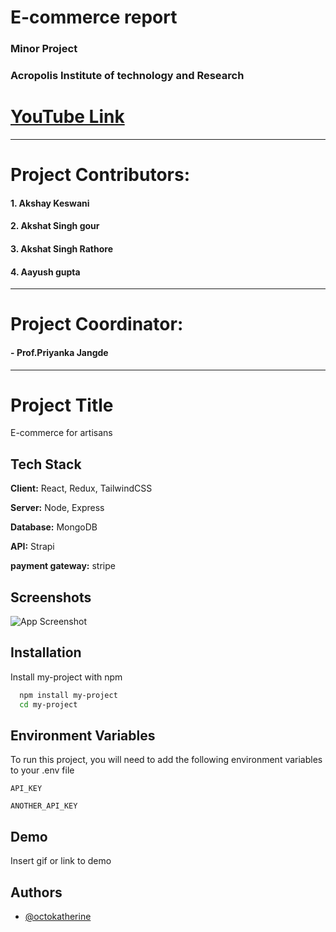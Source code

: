 # E-commerce report 
### Minor Project

### Acropolis Institute of technology and Research
# [YouTube Link](https://youtu.be/gE0hYQYKClg)




<hr>

# Project Contributors:

#### 1. Akshay Keswani

#### 2. Akshat Singh gour

#### 3. Akshat Singh Rathore

#### 4. Aayush gupta

<hr>

# Project Coordinator:
#### - **Prof.Priyanka Jangde**


<hr>

# Project Title

E-commerce for artisans


## Tech Stack

**Client:** React, Redux, TailwindCSS

**Server:** Node, Express 

**Database:** MongoDB

**API:** Strapi

**payment gateway:** stripe


## Screenshots

![App Screenshot](https://via.placeholder.com/468x300?text=App+Screenshot+Here)


## Installation

Install my-project with npm

```bash
  npm install my-project
  cd my-project
```
    

## Environment Variables

To run this project, you will need to add the following environment variables to your .env file

`API_KEY`

`ANOTHER_API_KEY`


## Demo

Insert gif or link to demo


## Authors

- [@octokatherine](https://www.github.com/octokatherine)


